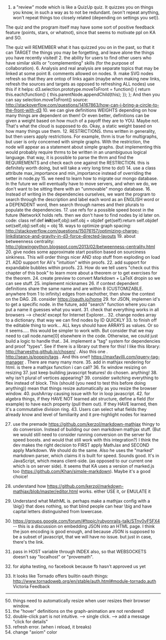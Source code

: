 1. a "review" mode which is like a QuizUp quiz.  It quizzes you on things you know, in such a way as to not be redundant. (won't repeat anything, won't repeat things too closely related (depending on settings you set)).

The quiz and the program itself may have some sort of positive feedback feature (points, stars, or whatnot), since that seems to motivate ppl on KA and SO.

The quiz will REMEMBER what it has quizzed you on in the past, so that it can TARGET the things you may be forgetting, and leave alone the things you have recently visited!
2. the ability for users to find other users who have similar skills or "complementing" skills (for the purpose of collaboration).
6. Analysis and real analysis are separate topics that may be linked at some point
8. comments allowed on nodes.
9. make SVG nodes refresh so that they are ontop of links again (maybe when making new links, refresh the sources and targets as opposed to refreshing ALL nodes)  use this if it helps: d3.selection.prototype.moveToFront = function() { return this.each(function() { this.parentNode.appendChild(this); }); }; And then you can say selection.moveToFront()
source: http://stackoverflow.com/questions/14167863/how-can-i-bring-a-circle-to-the-front-with-d3
10. we can give definitions WEIGHTS depending on how many things are dependent on them!  Or even better,  definitions can be given a weight based on how much of a payoff they are to YOU.  Maybe not.  That's what the cloud is supposed to do.  Okay, a static weight based on how many things use them.
12. RESTRICTIONS.  thms written in generality, but then users apply restrictions.  For example, thrm is true for multigraphs, but user is only concerned with simple graphs.  With the restriction, the node will appear as a statement about simple graphs. (but implementing this would probably require thrms to be written in an unambiguous logical language.  that way, it is possible to parse the thrm and find the REQUIREMENTS and check each one against the RESTRICTION.  this is definitely worth doing, but will take a very long time to do!)
14. use a class attribute max_importance and min_importance instead of overriding the setter in node.py
15. we need to learn how to migrate our mongo database.  In the future we will eventually have to move servers, and when we do, we don't want to be sitting there with an "unmovable" mongo database.
16. Instead of writing in the dependencies ourselves, we want the program to search through the description and label each word as an ENGLISH word or a DEPENDENT word, then search through names and their plurals to populate the dependencies.
17. use refs for a possible speed boost in the future (NetworkX holds refs. then we don't have to find nodes by id later on.  code: class ref:def __init__(self,obj):self.obj = objdef get(self):return self.objdef set(self,obj):self.obj = obj
18. ways to optimize graph spacing: http://stackoverflow.com/questions/15076157/optimizing-charge-linkdistance-and-gravity-in-d3-force-directed-layouts
19. about betweenness centrality: http://glowingpython.blogspot.com/2013/02/betweenness-centrality.html
20. give nodes some approximate start position based on sourciness sinkiness.  This will order things nicer AND stop stuff from exploding on load
21. ADD support for Ali's "intuition" within proofs.
22. add support for expandable bubbles within proofs.
23. How do we tell users "check out this chapter of this book" to learn more about a theorem or to get exercises for the theorem.
24. create preview to convert Markdown + LaTeX dropin so we can see stuff.
25. implememt nicknames
26. if context dependent definitions share the same name and are within 8 (CUSTOMIZABLE. anywhere from 1 to infinity) edges from eachother, then show the context on the DAG.
28. consider https://oauth.io/home
29. for JSON, implemen id's to get a specific node.  in the future, add "search" function where you can put a name it guesses what you want.
31. check that everything works in all browsers --> check!  except for Internet Explorer...
32. change nodes array to a dictionary. that way we can find nodes by ID QUICKLY
33. to finish off the editable thing to work... ALL keys should have ARRAYS as values.  Or so it seems..... this would be simpler to work with.  But consider that we may need to call node.name[0] elsewhere in the code.  Otherwise, we could just build a logic to handle that..
34. implement a "tag" system for dependencies and proof "types".  See if there is a library out there for this!  I like this library: http://harvesthq.github.io/chosen/  .  Also this one . http://sean.is/poppin/tags  .  And this one!! https://maxfavilli.com/jquery-tag-manager    .   There are many many more.
35. add in mathjax rendering for html.  is there a mathjax function i can call?
36. fix window resizing on resizing
37. just keep building javascript features!  do chosen.  anything!
38. why isn't plural of vertices appearing?
39. consider switching everything to flex instead of block.  This (should (you need to test this before doing anything)) mean that things resize automatically as you resize the browser window.
40. pushArray causing issue with for in loop javascript.
42. for algebra things, if they HAVE NOT learned abt structure, define a field (for example) to have each property (pull them out).  If they HAVE learned, then it's a commutative division ring.
43. Users can select what fields they already know and level of familiarity and it pre-highlight nodes for learned

27. use the premade https://github.com/kerzol/markdown-mathjax thingy to do conversion.  Instead of building our own markdown mathjax stuff. (But we would still need to consider running conversion on the server for speed boosts.  and would that still work with this integration?)  I think the dev makes the right decision to FIRST apply MathJax and SECOND apply Markdown.  We should do the same.  Also he uses the "marked" markdown parser, which claims it is built for speed.  Sounds good.  It's in JavaScript, which means client-side. (as opposed to our current one which is on server side).  It seems that KA uses a version of marked.js too (https://github.com/Khan/simple-markdown).  Maybe it's a good choice!

44. understand how https://github.com/kerzol/markdown-mathjax/blob/master/editor.html works.  either USE it, or EMULATE it
45. Understand what MathML is.  perhaps make a mathjax config with a \big{} that does nothing, so that blind people can hear \big and have capital letters distinguished from lowercase.
46. https://groups.google.com/forum/#!topic/rubyonrails-talk/STny0vF5FX4 -- this is a discussion on embedding JSON into an HTML page.  I think the json encoding is good enough, and because JSON is supposed to be a subset of javascript, that we will have no issue.  but just in case, there's the link.
47. pass in HOST variable through INDEX also, so that WEBSOCKETS doesn't say "localhost" or "provemath".
48. for alpha testing, no facebook because fb hasn't approved us yet
49. It looks like Tornado offers builtin oauth things: http://www.tornadoweb.org/en/stable/auth.html#module-tornado.auth
Victoria Feedback
-----------------------
50. things need to automatically resize when user resizes their browser window.
51. the "hover" definitions on the graph-animation are not rendered!
52. double-click part is not intuitive. --> single click. --> add a message "click for details"
53. refresh error. (when i reload, it breaks)
54. change "axiom" color
